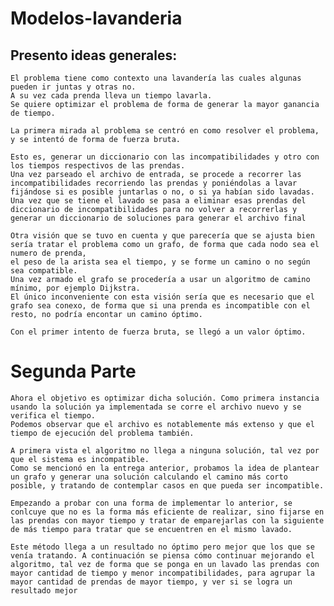 # Modelos-lavanderia

## Presento ideas generales:

    El problema tiene como contexto una lavandería las cuales algunas pueden ir juntas y otras no.
    A su vez cada prenda lleva un tiempo lavarla.
    Se quiere optimizar el problema de forma de generar la mayor ganancia de tiempo.

    La primera mirada al problema se centró en como resolver el problema, y se intentó de forma de fuerza bruta.

    Esto es, generar un diccionario con las incompatibilidades y otro con los tiempos respectivos de las prendas.
    Una vez parseado el archivo de entrada, se procede a recorrer las incompatibilidades recorriendo las prendas y poniéndolas a lavar fijándose si es posible juntarlas o no, o si ya habían sido lavadas.
    Una vez que se tiene el lavado se pasa a eliminar esas prendas del diccionario de incompatibilidades para no volver a recorrerlas y generar un diccionario de soluciones para generar el archivo final

    Otra visión que se tuvo en cuenta y que parecería que se ajusta bien sería tratar el problema como un grafo, de forma que cada nodo sea el numero de prenda,
    el peso de la arista sea el tiempo, y se forme un camino o no según sea compatible.
    Una vez armado el grafo se procedería a usar un algoritmo de camino mínimo, por ejemplo Dijkstra.
    El único inconveniente con esta visión sería que es necesario que el grafo sea conexo, de forma que si una prenda es incompatible con el resto, no podría encontar un camino óptimo.

    Con el primer intento de fuerza bruta, se llegó a un valor óptimo.

# Segunda Parte

    Ahora el objetivo es optimizar dicha solución. Como primera instancia usando la solución ya implementada se corre el archivo nuevo y se verifica el tiempo.
    Podemos observar que el archivo es notablemente más extenso y que el tiempo de ejecución del problema también.

    A primera vista el algoritmo no llega a ninguna solución, tal vez por que el sistema es incompatible.
    Como se mencionó en la entrega anterior, probamos la idea de plantear un grafo y generar una solución calculando el camino más corto posible, y tratando de contemplar casos en que pueda ser incompatible.

    Empezando a probar con una forma de implementar lo anterior, se conlcuye que no es la forma más eficiente de realizar, sino fijarse en las prendas con mayor tiempo y tratar de emparejarlas con la siguiente de más tiempo para tratar que se encuentren en el mismo lavado.

    Este método llega a un resultado no óptimo pero mejor que los que se venía tratando. A continuación se piensa cómo continuar mejorando el algoritmo, tal vez de forma que se ponga en un lavado las prendas con mayor cantidad de tiempo y menor incompatibilidades, para agrupar la mayor cantidad de prendas de mayor tiempo, y ver si se logra un resultado mejor
